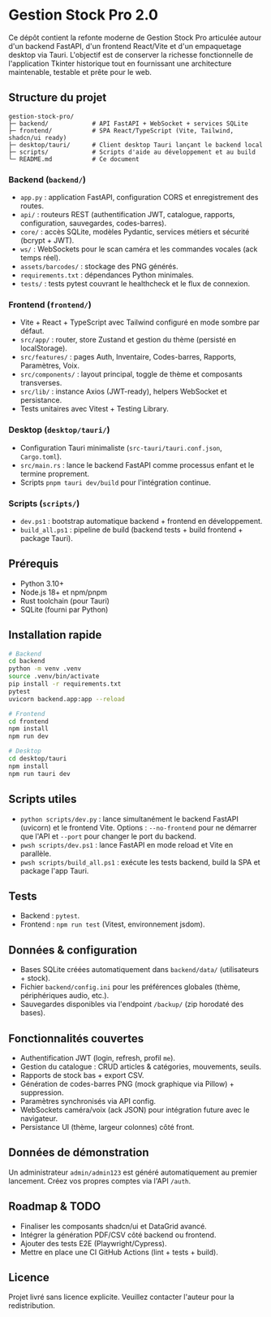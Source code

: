 # Gestion Stock Pro 2.0

Ce dépôt contient la refonte moderne de Gestion Stock Pro articulée autour d'un backend FastAPI, d'un frontend React/Vite et d'un empaquetage desktop via Tauri. L'objectif est de conserver la richesse fonctionnelle de l'application Tkinter historique tout en fournissant une architecture maintenable, testable et prête pour le web.

## Structure du projet
```
gestion-stock-pro/
├─ backend/            # API FastAPI + WebSocket + services SQLite
├─ frontend/           # SPA React/TypeScript (Vite, Tailwind, shadcn/ui ready)
├─ desktop/tauri/      # Client desktop Tauri lançant le backend local
├─ scripts/            # Scripts d'aide au développement et au build
└─ README.md           # Ce document
```

### Backend (`backend/`)
- `app.py` : application FastAPI, configuration CORS et enregistrement des routes.
- `api/` : routeurs REST (authentification JWT, catalogue, rapports, configuration, sauvegardes, codes-barres).
- `core/` : accès SQLite, modèles Pydantic, services métiers et sécurité (bcrypt + JWT).
- `ws/` : WebSockets pour le scan caméra et les commandes vocales (ack temps réel).
- `assets/barcodes/` : stockage des PNG générés.
- `requirements.txt` : dépendances Python minimales.
- `tests/` : tests pytest couvrant le healthcheck et le flux de connexion.

### Frontend (`frontend/`)
- Vite + React + TypeScript avec Tailwind configuré en mode sombre par défaut.
- `src/app/` : router, store Zustand et gestion du thème (persisté en localStorage).
- `src/features/` : pages Auth, Inventaire, Codes-barres, Rapports, Paramètres, Voix.
- `src/components/` : layout principal, toggle de thème et composants transverses.
- `src/lib/` : instance Axios (JWT-ready), helpers WebSocket et persistance.
- Tests unitaires avec Vitest + Testing Library.

### Desktop (`desktop/tauri/`)
- Configuration Tauri minimaliste (`src-tauri/tauri.conf.json`, `Cargo.toml`).
- `src/main.rs` : lance le backend FastAPI comme processus enfant et le termine proprement.
- Scripts `pnpm tauri dev/build` pour l'intégration continue.

### Scripts (`scripts/`)
- `dev.ps1` : bootstrap automatique backend + frontend en développement.
- `build_all.ps1` : pipeline de build (backend tests + build frontend + package Tauri).

## Prérequis
- Python 3.10+
- Node.js 18+ et npm/pnpm
- Rust toolchain (pour Tauri)
- SQLite (fourni par Python)

## Installation rapide
```bash
# Backend
cd backend
python -m venv .venv
source .venv/bin/activate
pip install -r requirements.txt
pytest
uvicorn backend.app:app --reload
```

```bash
# Frontend
cd frontend
npm install
npm run dev
```

```bash
# Desktop
cd desktop/tauri
npm install
npm run tauri dev
```

## Scripts utiles
- `python scripts/dev.py` : lance simultanément le backend FastAPI (uvicorn) et le frontend Vite. Options : `--no-frontend` pour ne démarrer que l'API et `--port` pour changer le port du backend.
- `pwsh scripts/dev.ps1` : lance FastAPI en mode reload et Vite en parallèle.
- `pwsh scripts/build_all.ps1` : exécute les tests backend, build la SPA et package l'app Tauri.

## Tests
- Backend : `pytest`.
- Frontend : `npm run test` (Vitest, environnement jsdom).

## Données & configuration
- Bases SQLite créées automatiquement dans `backend/data/` (utilisateurs + stock).
- Fichier `backend/config.ini` pour les préférences globales (thème, périphériques audio, etc.).
- Sauvegardes disponibles via l'endpoint `/backup/` (zip horodaté des bases).

## Fonctionnalités couvertes
- Authentification JWT (login, refresh, profil `me`).
- Gestion du catalogue : CRUD articles & catégories, mouvements, seuils.
- Rapports de stock bas + export CSV.
- Génération de codes-barres PNG (mock graphique via Pillow) + suppression.
- Paramètres synchronisés via API config.
- WebSockets caméra/voix (ack JSON) pour intégration future avec le navigateur.
- Persistance UI (thème, largeur colonnes) côté front.

## Données de démonstration
Un administrateur `admin/admin123` est généré automatiquement au premier lancement. Créez vos propres comptes via l'API `/auth`.

## Roadmap & TODO
- Finaliser les composants shadcn/ui et DataGrid avancé.
- Intégrer la génération PDF/CSV côté backend ou frontend.
- Ajouter des tests E2E (Playwright/Cypress).
- Mettre en place une CI GitHub Actions (lint + tests + build).

## Licence
Projet livré sans licence explicite. Veuillez contacter l'auteur pour la redistribution.
